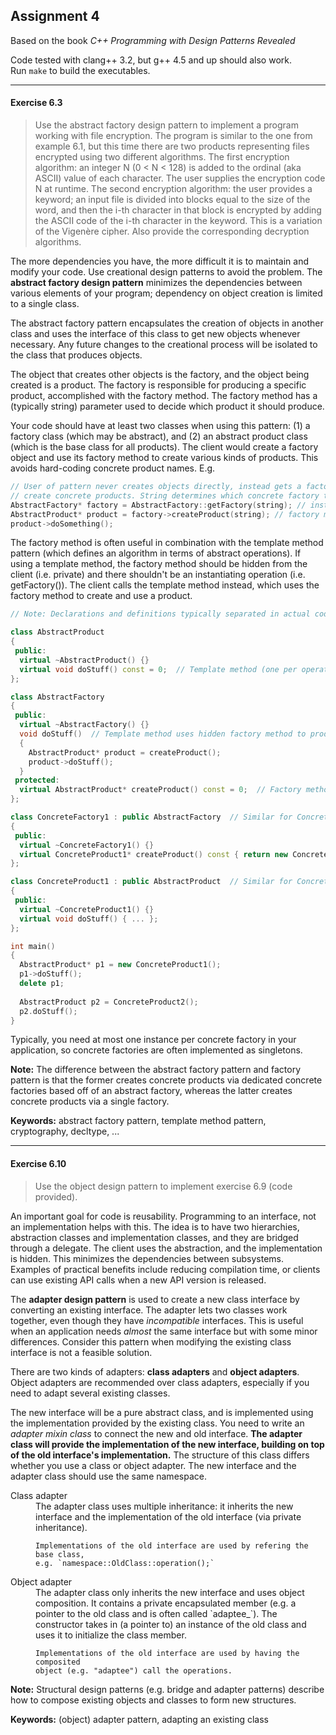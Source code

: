 Assignment 4
------------

Based on the book *C++ Programming with Design Patterns Revealed*

Code tested with clang++ 3.2, but g++ 4.5 and up should also work.  
Run `make` to build the executables.

---

#### Exercise 6.3
> Use the abstract factory design pattern to implement a program working with
> file encryption. The program is similar to the one from example 6.1, but this
> time there are two products representing files encrypted using two different
> algorithms.
> The first encryption algorithm: an integer N (0 < N < 128) is added to the
> ordinal (aka ASCII) value of each character. The user supplies the encryption
> code N at runtime.
> The second encryption algorithm: the user provides a keyword; an input file is
> divided into blocks equal to the size of the word, and then the i-th character
> in that block is encrypted by adding the ASCII code of the i-th character in
> the keyword. This is a variation of the Vigenère cipher.
> Also provide the corresponding decryption algorithms.

The more dependencies you have, the more difficult it is to maintain and modify
your code. Use creational design patterns to avoid the problem.
The **abstract factory design pattern** minimizes the dependencies between
various elements of your program; dependency on object creation is limited to a
single class. 

The abstract factory pattern encapsulates the creation of objects in another
class and uses the interface of this class to get new objects whenever
necessary. Any future changes to the creational process will be isolated to the
class that produces objects.

The object that creates other objects is the factory, and the object being
created is a product. The factory is responsible for producing a specific
product, accomplished with the factory method. The factory method has
a (typically string) parameter used to decide which product it should produce.

Your code should have at least two classes when using this pattern:
(1) a factory class (which may be abstract), and (2) an abstract product class
(which is the base class for all products).
The client would create a factory object and use its factory method to create
various kinds of products. This avoids hard-coding concrete product names. E.g.

```cpp
// User of pattern never creates objects directly, instead gets a factory to
// create concrete products. String determines which concrete factory to use.
AbstractFactory* factory = AbstractFactory::getFactory(string); // instantiating operation: returns a concrete factory
AbstractProduct* product = factory->createProduct(string); // factory method: returns a concrete product
product->doSomething();
```
The factory method is often useful in combination with the template method
pattern (which defines an algorithm in terms of abstract operations). If using a
template method, the factory method should be hidden from the client (i.e.
private) and there shouldn't be an instantiating operation (i.e. getFactory()).
The client calls the template method instead, which uses the factory method to
create and use a product.

```cpp
// Note: Declarations and definitions typically separated in actual code

class AbstractProduct
{
 public:
  virtual ~AbstractProduct() {}
  virtual void doStuff() const = 0;  // Template method (one per operation)
};

class AbstractFactory
{
 public:
  virtual ~AbstractFactory() {}
  void doStuff()  // Template method uses hidden factory method to produce and use product
  {
    AbstractProduct* product = createProduct();
    product->doStuff();
  }
 protected:
  virtual AbstractProduct* createProduct() const = 0;  // Factory method
};

class ConcreteFactory1 : public AbstractFactory  // Similar for ConcreteFactoryN
{
 public:
  virtual ~ConcreteFactory1() {}
  virtual ConcreteProduct1* createProduct() const { return new ConcreteProduct1(); }
};

class ConcreteProduct1 : public AbstractProduct  // Similar for ConcreteProductN
{
 public:
  virtual ~ConcreteProduct1() {}
  virtual void doStuff() { ... };
};

int main()
{
  AbstractProduct* p1 = new ConcreteProduct1();
  p1->doStuff();
  delete p1;
  
  AbstractProduct p2 = ConcreteProduct2();
  p2.doStuff();
}
```

Typically, you need at most one instance per concrete factory in your
application, so concrete factories are often implemented as singletons.

**Note:** The difference between the abstract factory pattern and factory pattern is
that the former creates concrete products via dedicated concrete factories based
off of an abstract factory, whereas the latter creates concrete products via
a single factory.

**Keywords:** abstract factory pattern, template method pattern, cryptography,
              decltype, ...

---

#### Exercise 6.10
> Use the object design pattern to implement exercise 6.9 (code provided).

An important goal for code is reusability. Programming to an interface, not an
implementation helps with this. The idea is to have two hierarchies,
abstraction classes and implementation classes, and they are bridged through
a delegate. The client uses the abstraction, and the implementation is hidden.
This minimizes the dependencies between subsystems. Examples of practical
benefits include reducing compilation time, or clients can use existing API
calls when a new API version is released.

The **adapter design pattern** is used to create a new class interface by
converting an existing interface. The adapter lets two classes work together,
even though they have _incompatible_ interfaces. This is useful when an
application needs _almost_ the same interface but with some minor differences.
Consider this pattern when modifying the existing class interface is not a
feasible solution.

There are two kinds of adapters: **class adapters** and **object adapters**.
Object adapters are recommended over class adapters, especially if you need to
adapt several existing classes.

The new interface will be a pure abstract class, and is implemented using the
implementation provided by the existing class. You need to write an _adapter
mixin class_ to connect the new and old interface.
**The adapter class will provide the implementation of the new interface,
building on top of the old interface's implementation.**
The structure of this class differs whether you use a class or object adapter.
The new interface and the adapter class should use the same namespace.

<dl>
  <dt>Class adapter</dt>
  <dd>
    The adapter class uses multiple inheritance: it inherits the new interface
    and the implementation of the old interface (via private inheritance).

    Implementations of the old interface are used by refering the base class,
    e.g. `namespace::OldClass::operation();`
  </dd>
  <dt>Object adapter</dt>
  <dd>
    The adapter class only inherits the new interface and uses object
    composition. It contains a private encapsulated member (e.g. a pointer to
    the old class and is often called `adaptee_`). The constructor takes in (a
    pointer to) an instance of the old class and uses it to initialize the class
    member.

    Implementations of the old interface are used by having the composited
    object (e.g. "adaptee") call the operations.
  </dd>
</dl>

**Note:** Structural design patterns (e.g. bridge and adapter patterns) describe
how to compose existing objects and classes to form new structures.

**Keywords:** (object) adapter pattern, adapting an existing class
